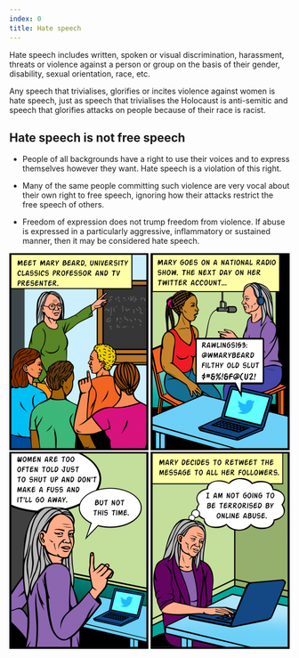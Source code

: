 ```yaml
---
index: 0
title: Hate speech
---
```

Hate speech includes written, spoken or visual discrimination, harassment, threats or violence against a person or group on the basis of their gender, disability, sexual orientation, race, etc.

Any speech that trivialises, glorifies or incites violence against women is hate speech, just as speech that trivialises the Holocaust is anti-semitic and speech that glorifies attacks on people because of their race is racist.

## Hate speech is not free speech

*	People of all backgrounds have a right to use their voices and to express themselves however they want. Hate speech is a violation of this right. 

*	Many of the same people committing such violence are very vocal about their own right to free speech, ignoring how their attacks restrict the free speech of others. 

*	Freedom of expression does not trump freedom from violence. If abuse is expressed in a particularly aggressive, inflammatory or sustained manner, then it may be considered hate speech.

![image](Hatespeech-1.png)
![image](Hatespeech-2.png)
![image](Hatespeech-3.png)
![image](Hatespeech-4.png)